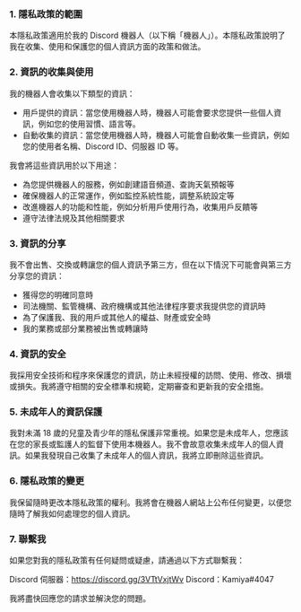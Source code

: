 ### 1. 隱私政策的範圍

本隱私政策適用於我的 Discord 機器人（以下稱「機器人」）。本隱私政策說明了我在收集、使用和保護您的個人資訊方面的政策和做法。

### 2. 資訊的收集與使用

我的機器人會收集以下類型的資訊：

- 用戶提供的資訊：當您使用機器人時，機器人可能會要求您提供一些個人資訊，例如您的使用習慣、語言等。
- 自動收集的資訊：當您使用機器人時，機器人可能會自動收集一些資訊，例如您的使用者名稱、Discord ID、伺服器 ID 等。

我會將這些資訊用於以下用途：

- 為您提供機器人的服務，例如創建語音頻道、查詢天氣預報等
- 確保機器人的正常運作，例如監控系統性能，調整系統設定等
- 改進機器人的功能和性能，例如分析用戶使用行為，收集用戶反饋等
- 遵守法律法規及其他相關要求

### 3. 資訊的分享

我不會出售、交換或轉讓您的個人資訊予第三方，但在以下情況下可能會與第三方分享您的資訊：

- 獲得您的明確同意時
- 司法機關、監管機構、政府機構或其他法律程序要求我提供您的資訊時
- 為了保護我、我的用戶或其他人的權益、財產或安全時
- 我的業務或部分業務被出售或轉讓時

### 4. 資訊的安全

我採用安全技術和程序來保護您的資訊，防止未經授權的訪問、使用、修改、損壞或損失。我將遵守相關的安全標準和規範，定期審查和更新我的安全措施。

### 5. 未成年人的資訊保護

我對未滿 18 歲的兒童及青少年的隱私保護非常重視。如果您是未成年人，您應該在您的家長或監護人的監督下使用本機器人。我不會故意收集未成年人的個人資訊。如果我發現自己收集了未成年人的個人資訊，我將立即刪除這些資訊。

### 6. 隱私政策的變更

我保留隨時更改本隱私政策的權利。我將會在機器人網站上公布任何變更，以便您隨時了解我如何處理您的個人資訊。

### 7. 聯繫我

如果您對我的隱私政策有任何疑問或疑慮，請通過以下方式聯繫我：

Discord 伺服器：https://discord.gg/3VTtVxjtWv
Discord：Kamiya#4047

我將盡快回應您的請求並解決您的問題。